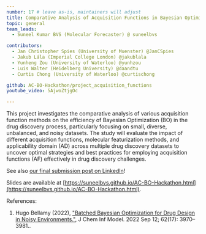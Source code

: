```yaml
---
number: 17 # leave as-is, maintainers will adjust
title: Comparative Analysis of Acquisition Functions in Bayesian Optimization for Drug Discovery
topic: general
team_leads:
  - Suneel Kumar BVS (Molecular Forecaster) @ suneelbvs

contributors:
  - Jan Christopher Spies (University of Muenster) @JanCSpies
  - Jakub Lála (Imperial College London) @jakublala
  - Yunheng Zou (University of Waterloo) @yunhzou
  - Luis Walter (Heidelberg University) @daandtu
  - Curtis Chong (University of Waterloo) @curtischong

github: AC-BO-Hackathon/project_acquisition_functions
youtube_video: 5AjwoZtjgOc

---
```


This project investigates the comparative analysis of various acquisition function methods on the efficiency of Bayesian Optimization (BO) in the drug discovery process, particularly focusing on small, diverse, unbalanced, and noisy datasets. The study will evaluate the impact of different acquisition functions, molecular featurization methods, and applicability domain (AD) across multiple drug discovery datasets to uncover optimal strategies and best practices for employing acquisition functions (AF) effectively in drug discovery challenges.

See also [our final submission post on LinkedIn](https://www.linkedin.com/feed/update/urn:li:activity:7179515945390874625/)! 

Slides are available at [https://suneelbvs.github.io/AC-BO-Hackathon.html](https://suneelbvs.github.io/AC-BO-Hackathon.html).

References:

1. Hugo Bellamy (2022), ["Batched Bayesian Optimization for Drug Design in Noisy Environments."](https://www.ncbi.nlm.nih.gov/pmc/articles/PMC9472273/), J Chem Inf Model. 2022 Sep 12; 62(17): 3970–3981..
